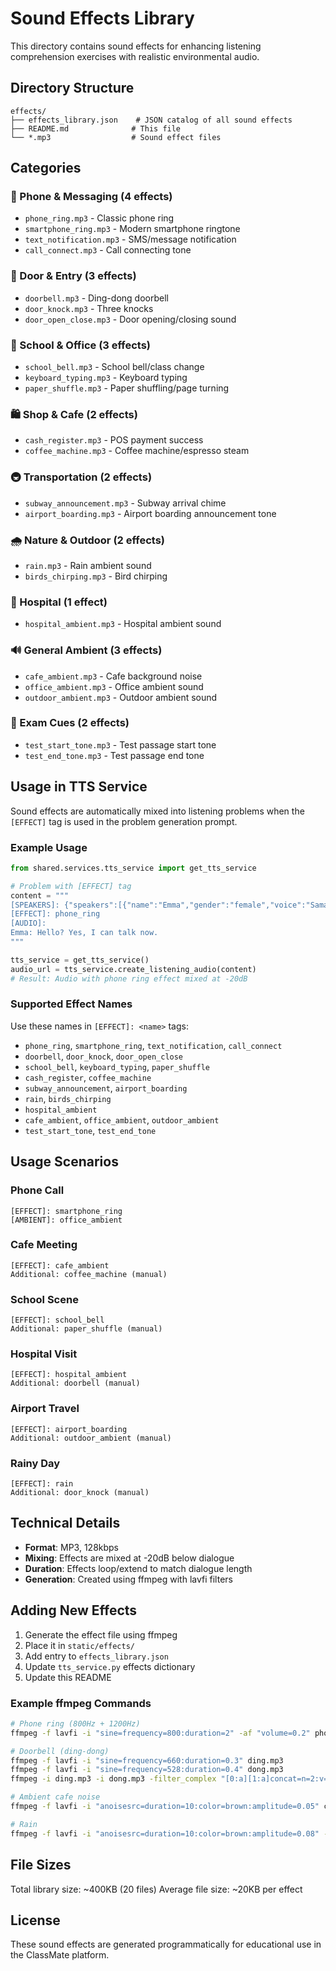 # Sound Effects Library

This directory contains sound effects for enhancing listening comprehension exercises with realistic environmental audio.

## Directory Structure

```
effects/
├── effects_library.json    # JSON catalog of all sound effects
├── README.md              # This file
└── *.mp3                  # Sound effect files
```

## Categories

### 📱 Phone & Messaging (4 effects)
- `phone_ring.mp3` - Classic phone ring
- `smartphone_ring.mp3` - Modern smartphone ringtone
- `text_notification.mp3` - SMS/message notification
- `call_connect.mp3` - Call connecting tone

### 🚪 Door & Entry (3 effects)
- `doorbell.mp3` - Ding-dong doorbell
- `door_knock.mp3` - Three knocks
- `door_open_close.mp3` - Door opening/closing sound

### 🏫 School & Office (3 effects)
- `school_bell.mp3` - School bell/class change
- `keyboard_typing.mp3` - Keyboard typing
- `paper_shuffle.mp3` - Paper shuffling/page turning

### 🛍️ Shop & Cafe (2 effects)
- `cash_register.mp3` - POS payment success
- `coffee_machine.mp3` - Coffee machine/espresso steam

### 🚇 Transportation (2 effects)
- `subway_announcement.mp3` - Subway arrival chime
- `airport_boarding.mp3` - Airport boarding announcement tone

### 🌧️ Nature & Outdoor (2 effects)
- `rain.mp3` - Rain ambient sound
- `birds_chirping.mp3` - Bird chirping

### 🏥 Hospital (1 effect)
- `hospital_ambient.mp3` - Hospital ambient sound

### 🔊 General Ambient (3 effects)
- `cafe_ambient.mp3` - Cafe background noise
- `office_ambient.mp3` - Office ambient sound
- `outdoor_ambient.mp3` - Outdoor ambient sound

### 📝 Exam Cues (2 effects)
- `test_start_tone.mp3` - Test passage start tone
- `test_end_tone.mp3` - Test passage end tone

## Usage in TTS Service

Sound effects are automatically mixed into listening problems when the `[EFFECT]` tag is used in the problem generation prompt.

### Example Usage

```python
from shared.services.tts_service import get_tts_service

# Problem with [EFFECT] tag
content = """
[SPEAKERS]: {"speakers":[{"name":"Emma","gender":"female","voice":"Samantha"}]}
[EFFECT]: phone_ring
[AUDIO]:
Emma: Hello? Yes, I can talk now.
"""

tts_service = get_tts_service()
audio_url = tts_service.create_listening_audio(content)
# Result: Audio with phone ring effect mixed at -20dB
```

### Supported Effect Names

Use these names in `[EFFECT]: <name>` tags:

- `phone_ring`, `smartphone_ring`, `text_notification`, `call_connect`
- `doorbell`, `door_knock`, `door_open_close`
- `school_bell`, `keyboard_typing`, `paper_shuffle`
- `cash_register`, `coffee_machine`
- `subway_announcement`, `airport_boarding`
- `rain`, `birds_chirping`
- `hospital_ambient`
- `cafe_ambient`, `office_ambient`, `outdoor_ambient`
- `test_start_tone`, `test_end_tone`

## Usage Scenarios

### Phone Call
```
[EFFECT]: smartphone_ring
[AMBIENT]: office_ambient
```

### Cafe Meeting
```
[EFFECT]: cafe_ambient
Additional: coffee_machine (manual)
```

### School Scene
```
[EFFECT]: school_bell
Additional: paper_shuffle (manual)
```

### Hospital Visit
```
[EFFECT]: hospital_ambient
Additional: doorbell (manual)
```

### Airport Travel
```
[EFFECT]: airport_boarding
Additional: outdoor_ambient (manual)
```

### Rainy Day
```
[EFFECT]: rain
Additional: door_knock (manual)
```

## Technical Details

- **Format**: MP3, 128kbps
- **Mixing**: Effects are mixed at -20dB below dialogue
- **Duration**: Effects loop/extend to match dialogue length
- **Generation**: Created using ffmpeg with lavfi filters

## Adding New Effects

1. Generate the effect file using ffmpeg
2. Place it in `static/effects/`
3. Add entry to `effects_library.json`
4. Update `tts_service.py` effects dictionary
5. Update this README

### Example ffmpeg Commands

```bash
# Phone ring (800Hz + 1200Hz)
ffmpeg -f lavfi -i "sine=frequency=800:duration=2" -af "volume=0.2" phone_ring.mp3

# Doorbell (ding-dong)
ffmpeg -f lavfi -i "sine=frequency=660:duration=0.3" ding.mp3
ffmpeg -f lavfi -i "sine=frequency=528:duration=0.4" dong.mp3
ffmpeg -i ding.mp3 -i dong.mp3 -filter_complex "[0:a][1:a]concat=n=2:v=0:a=1" doorbell.mp3

# Ambient cafe noise
ffmpeg -f lavfi -i "anoisesrc=duration=10:color=brown:amplitude=0.05" cafe_ambient.mp3

# Rain
ffmpeg -f lavfi -i "anoisesrc=duration=10:color=brown:amplitude=0.08" -af "lowpass=f=2000,highpass=f=200" rain.mp3
```

## File Sizes

Total library size: ~400KB (20 files)
Average file size: ~20KB per effect

## License

These sound effects are generated programmatically for educational use in the ClassMate platform.
